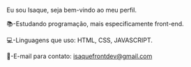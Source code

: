 Eu sou Isaque, seja bem-vindo ao meu perfil.

📚-Estudando programação, mais especificamente front-end.


💻-Linguagens que uso: HTML, CSS, JAVASCRIPT.


📧-E-mail para contato: isaquefrontdev@gmail.com

